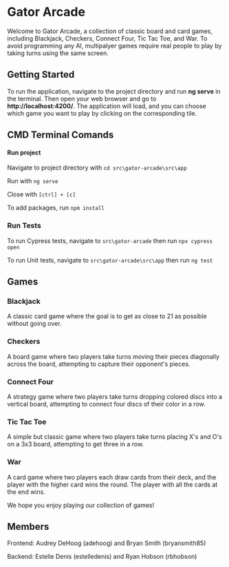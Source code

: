 # Gator Arcade
Welcome to Gator Arcade, a collection of classic board and card games, including Blackjack, Checkers, Connect Four, Tic Tac Toe, and War. To avoid programming any AI, multipalyer games require real people to play by taking turns using the same screen.
## Getting Started
To run the application, navigate to the project directory and run **ng serve** in the terminal. Then open your web browser and go to **http://localhost:4200/**. The application will load, and you can choose which game you want to play by clicking on the corresponding tile.
## CMD Terminal Comands
#### Run project
Navigate to project directory with ```cd src\gator-arcade\src\app```

Run with ```ng serve```

Close with ```[ctrl] + [c]```

To add packages, run ```npm install```

### Run Tests

To run Cypress tests, navigate to ```src\gator-arcade``` then run ```npx cypress open```

To run Unit tests, navigate to ```src\gator-arcade\src\app``` then run ```ng test```
## Games
### Blackjack
A classic card game where the goal is to get as close to 21 as possible without going over.
### Checkers
A board game where two players take turns moving their pieces diagonally across the board, attempting to capture their opponent's pieces.
### Connect Four
A strategy game where two players take turns dropping colored discs into a vertical board, attempting to connect four discs of their color in a row.
### Tic Tac Toe
A simple but classic game where two players take turns placing X's and O's on a 3x3 board, attempting to get three in a row.
### War
A card game where two players each draw cards from their deck, and the player with the higher card wins the round. The player with all the cards at the end wins.

We hope you enjoy playing our collection of games!
## Members
Frontend: Audrey DeHoog (adehoog) and Bryan Smith (bryansmith85)

Backend: Estelle Denis (estelledenis) and Ryan Hobson (rbhobson)
